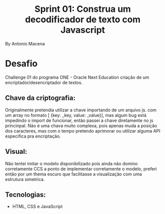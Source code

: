 <h1 align="center">Sprint 01: Construa um decodificador de texto com Javascript</h1>
 By Antonio Macena


# Desafio
Challenge 01 do programa ONE - Oracle Next Education criação de um encriptador/desencriptador de textos.

## Chave da criptografia:
Originalmente pretendia utilizar a chave importando de um arquivo js. com um array no formato [ {key: _key, value: _value}], mas algum bug está impedindo o import de funcionar, então passei a chave diretamente no js princinpal. Não é uma chava muito complexa, pois apenas muda a posição dos caracteres, mas com o tempo pretendo aprimorar ou utilizar alguma API especifica pra encriptação.

## Visual:
Não tentei imitar o modelo disponibilizado pois ainda não domino corretamente CCS a ponto de implementar corretamente o modelo, preferi então por um thema escuro que facilitasse a visualização com uma estrutura simetrica.


## Tecnologias:
- HTML, CSS e JavaScript